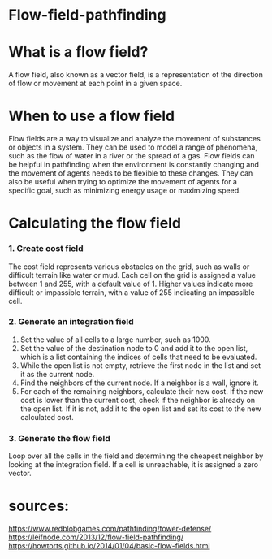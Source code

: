 # Flow-field-pathfinding
# What is a flow field?
A flow field, also known as a vector field, is a representation of the direction of flow or movement at each point in a given space. 
# When to use a flow field
Flow fields are a way to visualize and analyze the movement of substances or objects in a system. They can be used to model a range of phenomena, such as the flow of water in a river or the spread of a gas. Flow fields can be helpful in pathfinding when the environment is constantly changing and the movement of agents needs to be flexible to these changes. They can also be useful when trying to optimize the movement of agents for a specific goal, such as minimizing energy usage or maximizing speed.
# Calculating the flow field
### 1. Create cost field
The cost field represents various obstacles on the grid, such as walls or difficult terrain like water or mud. Each cell on the grid is assigned a value between 1 and 255, with a default value of 1. Higher values indicate more difficult or impassible terrain, with a value of 255 indicating an impassible cell.
### 2. Generate an integration field
1. Set the value of all cells to a large number, such as 1000.
2. Set the value of the destination node to 0 and add it to the open list, which is a list containing the indices of cells that need to be evaluated.
3. While the open list is not empty, retrieve the first node in the list and set it as the current node.
4. Find the neighbors of the current node. If a neighbor is a wall, ignore it.
5. For each of the remaining neighbors, calculate their new cost. If the new cost is lower than the current cost, check if the neighbor is already on the open list. If it is not, add it to the open list and set its cost to the new calculated cost.
### 3. Generate the flow field
Loop over all the cells in the field and determining the cheapest neighbor by looking at the integration field. If a cell is unreachable, it is assigned a zero vector.
# sources:
https://www.redblobgames.com/pathfinding/tower-defense/ <br>
https://leifnode.com/2013/12/flow-field-pathfinding/ <br>
https://howtorts.github.io/2014/01/04/basic-flow-fields.html <br>
